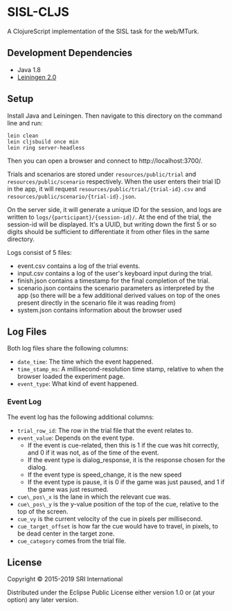 # SISL-CLJS

A ClojureScript implementation of the SISL task for the web/MTurk.

## Development Dependencies

- Java 1.8
- [Leiningen 2.0](https://github.com/technomancy/leiningen)

## Setup

Install Java and Leiningen. Then navigate to this directory on the command line and run:

    lein clean
    lein cljsbuild once min
    lein ring server-headless

Then you can open a browser and connect to http://localhost:3700/.

Trials and scenarios are stored under `resources/public/trial` and `resources/public/scenario` respectively. When the user enters their trial ID in the app, it will request `resources/public/trial/{trial-id}.csv` and `resources/public/scenario/{trial-id}.json`.

On the server side, it will generate a unique ID for the session, and logs are written to `logs/{participant}/{session-id}/`. At the end of the trial, the session-id will be displayed. It's a UUID, but writing down the first 5 or so digits should be sufficient to differentiate it from other files in the same directory.

Logs consist of 5 files:

- event.csv contains a log of the trial events.
- input.csv contains a log of the user's keyboard input during the trial.
- finish.json contains a timestamp for the final completion of the trial.
- scenario.json contains the scenario parameters as interpreted by the app
  (so there will be a few additional derived values on top of the ones present
  directly in the scenario file it was reading from)
- system.json contains information about the browser used

## Log Files

Both log files share the following columns:

- `date_time`: The time which the event happened.
- `time_stamp_ms`: A millisecond-resolution time stamp, relative to when the browser loaded the experiment page.
- `event_type`: What kind of event happened.

### Event Log

The event log has the following additional columns:

- `trial_row_id`: The row in the trial file that the event relates to.
- `event_value`: Depends on the event type.
  - If the event is cue-related, then this is 1 if the cue was hit correctly, and 0 if it was not, as of the time of the event.
  - If the event type is dialog_response, it is the response chosen for the dialog.
  - If the event type is speed_change, it is the new speed
  - If the event type is pause, it is 0 if the game was just paused, and 1 if the game was just resumed.
- `cue\_pos\_x` is the lane in which the relevant cue was.
- `cue\_pos\_y` is the y-value position of the top of the cue, relative to the top of the screen.
- `cue_vy` is the current velocity of the cue in pixels per millisecond.
- `cue_target_offset` is how far the cue would have to travel, in pixels, to be dead center in the target zone.
- `cue_category` comes from the trial file.

## License

Copyright © 2015-2019 SRI International

Distributed under the Eclipse Public License either version 1.0 or (at your option) any later version.
